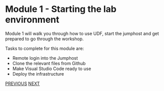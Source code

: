 # Module 1 - Starting the lab environment

Module 1 will walk you through how to use UDF, start the jumphost and get prepared to go through the workshop.

Tasks to complete for this module are:
-   Remote login into the Jumphost
-	Clone the relevant files from Github
-	Make Visual Studio Code ready to use
-	Deploy the infrastructure

[PREVIOUS](../Getting_started.md)      [NEXT](module_1/task1_1.md)